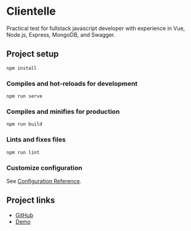 # Clientelle
Practical test for fullstack javascript developer with experience in Vue, Node.js, Express, MongoDB, and Swagger.

## Project setup
```
npm install
```

### Compiles and hot-reloads for development
```
npm run serve
```

### Compiles and minifies for production
```
npm run build
```

### Lints and fixes files
```
npm run lint
```

### Customize configuration
See [Configuration Reference](https://cli.vuejs.org/config/).

## Project links
- [GitHub](https://github.com/Odumz/protranslating_clients.git)
- [Demo](https://clientelle.vercel.app)